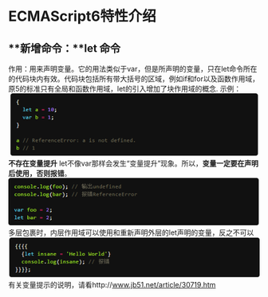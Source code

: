 # ECMAScript6特性介绍


## **新增命令：****let 命令**


作用：用来声明变量。它的用法类似于var，但是所声明的变量，只在let命令所在的代码块内有效。代码块包括所有带大括号的区域，例如if和for以及函数作用域，原5的标准只有全局和函数作用域，let的引入增加了块作用域的概念.
示例：
![](2016-06-13_095203.png)
**不存在变量提升**
let不像var那样会发生“变量提升”现象。所以，**变量一定要在声明后使用，否则报错**。
![](2016-06-13_095345.png)
多层包裹时，内层作用域可以使用和重新声明外层的let声明的变量，反之不可以
![](2016-06-13_095557.png)
有关变量提示的说明，请看http://www.jb51.net/article/30719.htm